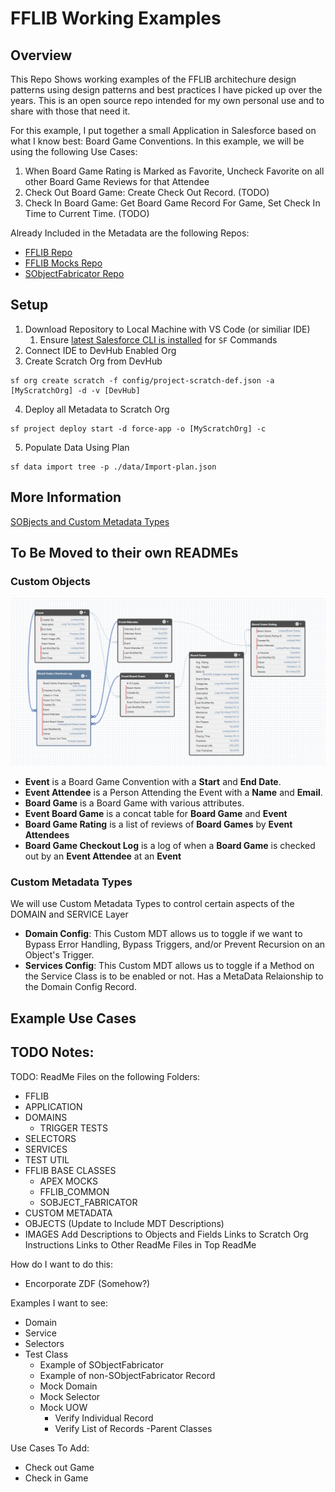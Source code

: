 # FFLIB Working Examples

## Overview

This Repo Shows working examples of the FFLIB architechure design patterns using design patterns and best practices I have picked up over the years. This is an open source repo intended for my own personal use and to share with those that need it.

For this example, I put together a small Application in Salesforce based on what I know best: Board Game Conventions. In this example, we will be using the following Use Cases:
1. When Board Game Rating is Marked as Favorite, Uncheck Favorite on all other Board Game Reviews for that Attendee
1. Check Out Board Game: Create Check Out Record. (TODO)
1. Check In Board Game: Get Board Game Record For Game, Set Check In Time to Current Time. (TODO)



Already Included in the Metadata are the following Repos:
- [FFLIB Repo](https://github.com/apex-enterprise-patterns/fflib-apex-common)
- [FFLIB Mocks Repo](https://github.com/apex-enterprise-patterns/fflib-apex-mocks) 
- [SObjectFabricator Repo](https://github.com/mattaddy/SObjectFabricator)

## Setup

1. Download Repository to Local Machine with VS Code (or similiar IDE)
   1. Ensure [latest Salesforce CLI is installed](https://developer.salesforce.com/docs/atlas.en-us.sfdx_setup.meta/sfdx_setup/sfdx_setup_install_cli.htm) for `SF` Commands
1. Connect IDE to DevHub Enabled Org
1. Create Scratch Org from DevHub 
```
sf org create scratch -f config/project-scratch-def.json -a [MyScratchOrg] -d -v [DevHub]
```
4. Deploy all Metadata to Scratch Org
```
sf project deploy start -d force-app -o [MyScratchOrg] -c
```
5. Populate Data Using Plan
```
sf data import tree -p ./data/Import-plan.json
```
## More Information

[SOBjects and Custom Metadata Types](/force-app/main/default/objects/README.md)


## To Be Moved to their own READMEs
### Custom Objects

![Data Schema](/images/Schema.png)

- **Event** is a Board Game Convention with a __Start__ and __End Date__.
- **Event Attendee** is a Person Attending the Event with a __Name__ and __Email__.
- **Board Game** is a Board Game with various attributes.
- **Event Board Game** is a concat table for **Board Game** and **Event**
- **Board Game Rating** is a list of reviews of **Board Games** by **Event Attendees**
- **Board Game Checkout Log** is a log of when a **Board Game** is checked out by an **Event Attendee** at an **Event**

### Custom Metadata Types

We will use Custom Metadata Types to control certain aspects of the DOMAIN and SERVICE Layer

- **Domain Config**: This Custom MDT allows us to toggle if we want to Bypass Error Handling, Bypass Triggers, and/or Prevent Recursion on an Object's Trigger.
- **Services Config**: This Custom MDT allows us to toggle if a Method on the Service Class is to be enabled or not. Has a MetaData Relaionship to the Domain Config Record.



## Example Use Cases


## TODO Notes:

TODO:
ReadMe Files on the following Folders:
- FFLIB
- APPLICATION
- DOMAINS
   - TRIGGER TESTS
- SELECTORS
- SERVICES
- TEST UTIL
- FFLIB BASE CLASSES
   - APEX MOCKS
   - FFLIB_COMMON
   - SOBJECT_FABRICATOR
- CUSTOM METADATA
- OBJECTS (Update to Include MDT Descriptions)
- IMAGES
Add Descriptions to Objects and Fields
Links to Scratch Org Instructions
Links to Other ReadMe Files in Top ReadMe

How do I want to do this:
- Encorporate ZDF (Somehow?)

Examples I want to see:
- Domain
- Service
- Selectors
- Test Class
   - Example of SObjectFabricator
   - Example of non-SObjectFabricator Record
   - Mock Domain
   - Mock Selector
   - Mock UOW
     - Verify Individual Record
     - Verify List of Records
-Parent Classes

Use Cases To Add:
- Check out Game 
- Check in Game 

